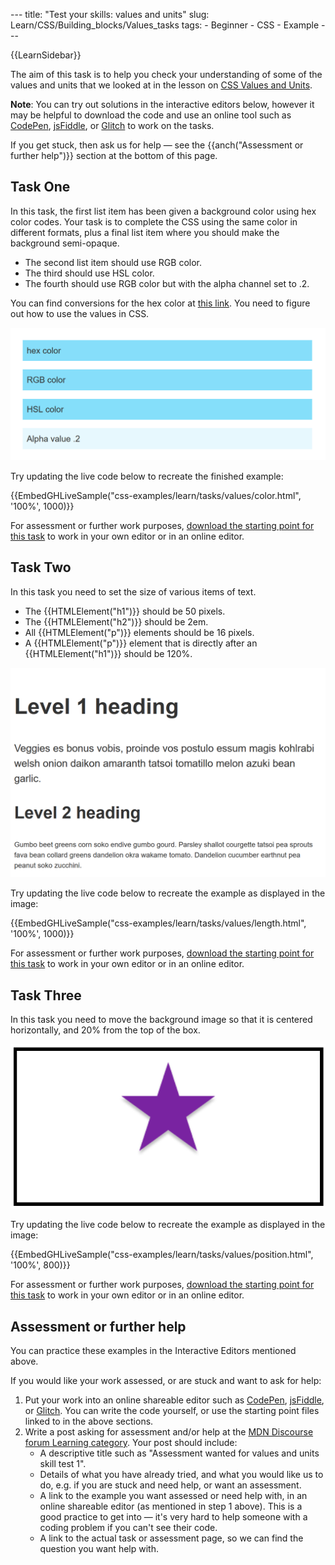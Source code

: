 --- title: "Test your skills: values and units" slug: Learn/CSS/Building\_blocks/Values\_tasks tags: - Beginner - CSS - Example ---

{{LearnSidebar}}

The aim of this task is to help you check your understanding of some of the values and units that we looked at in the lesson on [CSS Values and Units](/en-US/docs/Learn/CSS/Building_blocks/Values_and_units).

**Note**: You can try out solutions in the interactive editors below, however it may be helpful to download the code and use an online tool such as [CodePen](https://codepen.io/), [jsFiddle](https://jsfiddle.net/), or [Glitch](https://glitch.com/) to work on the tasks.  
  
If you get stuck, then ask us for help — see the {{anch("Assessment or further help")}} section at the bottom of this page.

Task One
--------

In this task, the first list item has been given a background color using hex color codes. Your task is to complete the CSS using the same color in different formats, plus a final list item where you should make the background semi-opaque.

-   The second list item should use RGB color.
-   The third should use HSL color.
-   The fourth should use RGB color but with the alpha channel set to .2.

You can find conversions for the hex color at [this link](https://convertingcolors.com/hex-color-86DEFA.html). You need to figure out how to use the values in CSS.

![Four list items. The first three with the same background color and the last with a lighter background.](mdn-value-color.png)

Try updating the live code below to recreate the finished example:

{{EmbedGHLiveSample("css-examples/learn/tasks/values/color.html", '100%', 1000)}}

For assessment or further work purposes, [download the starting point for this task](https://github.com/mdn/css-examples/blob/master/learn/tasks/values/color-download.html) to work in your own editor or in an online editor.

Task Two
--------

In this task you need to set the size of various items of text.

-   The {{HTMLElement("h1")}} should be 50 pixels.
-   The {{HTMLElement("h2")}} should be 2em.
-   All {{HTMLElement("p")}} elements should be 16 pixels.
-   A {{HTMLElement("p")}} element that is directly after an {{HTMLElement("h1")}} should be 120%.

![Some text at varying sizes.](mdn-value-length.png)

Try updating the live code below to recreate the example as displayed in the image:

{{EmbedGHLiveSample("css-examples/learn/tasks/values/length.html", '100%', 1000)}}

For assessment or further work purposes, [download the starting point for this task](https://github.com/mdn/css-examples/blob/master/learn/tasks/values/length-download.html) to work in your own editor or in an online editor.

Task Three
----------

In this task you need to move the background image so that it is centered horizontally, and 20% from the top of the box.

![A stat centered horizontally in a box and a short distance from the top of the box.](mdn-value-position.png)

Try updating the live code below to recreate the example as displayed in the image:

{{EmbedGHLiveSample("css-examples/learn/tasks/values/position.html", '100%', 800)}}

For assessment or further work purposes, [download the starting point for this task](https://github.com/mdn/css-examples/blob/master/learn/tasks/values/position-download.html) to work in your own editor or in an online editor.

Assessment or further help
--------------------------

You can practice these examples in the Interactive Editors mentioned above.

If you would like your work assessed, or are stuck and want to ask for help:

1.  Put your work into an online shareable editor such as [CodePen](https://codepen.io/), [jsFiddle](https://jsfiddle.net/), or [Glitch](https://glitch.com/). You can write the code yourself, or use the starting point files linked to in the above sections.
2.  Write a post asking for assessment and/or help at the <a href="https://discourse.mozilla.org/c/mdn/learn" class="external external-icon">MDN Discourse forum Learning category</a>. Your post should include:
    -   A descriptive title such as "Assessment wanted for values and units skill test 1".
    -   Details of what you have already tried, and what you would like us to do, e.g. if you are stuck and need help, or want an assessment.
    -   A link to the example you want assessed or need help with, in an online shareable editor (as mentioned in step 1 above). This is a good practice to get into — it's very hard to help someone with a coding problem if you can't see their code.
    -   A link to the actual task or assessment page, so we can find the question you want help with.
